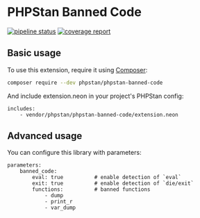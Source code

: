 # PHPStan Banned Code

[![pipeline status](https://gitlab.ekino.com/php-labs/phpstan/phpstan-banned-code/badges/master/pipeline.svg)](https://gitlab.ekino.com/php-labs/phpstan/phpstan-banned-code/commits/master)
[![coverage report](https://gitlab.ekino.com/php-labs/phpstan/phpstan-banned-code/badges/master/coverage.svg)](https://gitlab.ekino.com/php-labs/phpstan/phpstan-banned-code/commits/master)

## Basic usage

To use this extension, require it using [Composer](https://getcomposer.org/):

```bash
composer require --dev phpstan/phpstan-banned-code
```

And include extension.neon in your project's PHPStan config:

```
includes:
	- vendor/phpstan/phpstan-banned-code/extension.neon
```

## Advanced usage

You can configure this library with parameters:

```
parameters:
	banned_code:
		eval: true          # enable detection of `eval`
		exit: true          # enable detection of `die/exit`
		functions:          # banned functions
			- dump
			- print_r
			- var_dump
```
